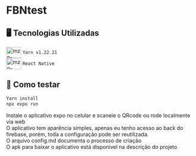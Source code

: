 # FBNtest
 
## 🖥️ Tecnologias Utilizadas

 <img align="center" alt="mzn-react" height="30" width="40" src="https://cdn.jsdelivr.net/gh/devicons/devicon@latest/icons/yarn/yarn-original.svg"/> `Yarn v1.22.21`
<br>
 <img align="center" alt="mzn-react" height="30" width="40" src="https://cdn.jsdelivr.net/gh/devicons/devicon@latest/icons/react/react-original.svg"/> `React Native`
<br>

## 📱 Como testar

``` bash
Yarn install
npx expo run
```
Instale o aplicativo expo no celular e scaneie o QRcode ou rode localmente via web <br>
O aplicativo tem aparência simples, apenas eu tenho acesso ao back do firebase, porém, toda a configuração pode ser reutilizada.<br>
O arquivo config.md documenta o processo de criação<br>
O apk para baixar o aplicativo está disponivel na descrição do projeto<br>
